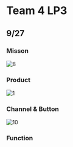 # Team 4 LP3
## 9/27
### Misson

![8](https://user-images.githubusercontent.com/33916201/34049890-5d7714ae-e1fc-11e7-8cc7-0ff1ef8f9b47.png)
### Product

![1](https://user-images.githubusercontent.com/33916201/34049929-7aae47d6-e1fc-11e7-9c50-1369068ec6d9.jpg)
### Channel & Button

![10](https://user-images.githubusercontent.com/33916201/34050987-3de45ce2-e200-11e7-911f-6227d5f98b64.png)  
### Function

